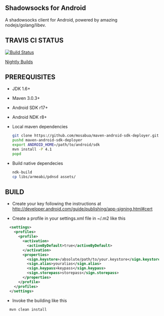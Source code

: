 ## Shadowsocks for Android

A shadowsocks client for Android, powered by amazing nodejs/golang/libev.

## TRAVIS CI STATUS

[![Build Status](https://secure.travis-ci.org/madeye/shadowsocks-android.png)](http://travis-ci.org/madeye/shadowsocks-android)

[Nightly Builds](http://buildbot.sinaapp.com)

## PREREQUISITES

* JDK 1.6+
* Maven 3.0.3+
* Android SDK r17+
* Android NDK r8+
* Local maven dependencies

  ```bash
  git clone https://github.com/mosabua/maven-android-sdk-deployer.git 
  pushd maven-android-sdk-deployer
  export ANDROID_HOME=/path/to/android/sdk
  mvn install -P 4.1
  popd
  ```

* Build native dependecies

  ```bash
  ndk-build
  cp libs/armeabi/pdnsd assets/
  ```

## BUILD

* Create your key following the instructions at
http://developer.android.com/guide/publishing/app-signing.html#cert

* Create a profile in your settings.xml file in ~/.m2 like this

```xml
  <settings>
    <profiles>
      <profile>
        <activation>
          <activeByDefault>true</activeByDefault>
        </activation>
        <properties>
          <sign.keystore>/absolute/path/to/your.keystore</sign.keystore>
          <sign.alias>youralias</sign.alias>
          <sign.keypass>keypass</sign.keypass>
          <sign.storepass>storepass</sign.storepass>
        </properties>
      </profile>
    </profiles>
  </settings>
```

* Invoke the building like this

```bash
  mvn clean install
```
